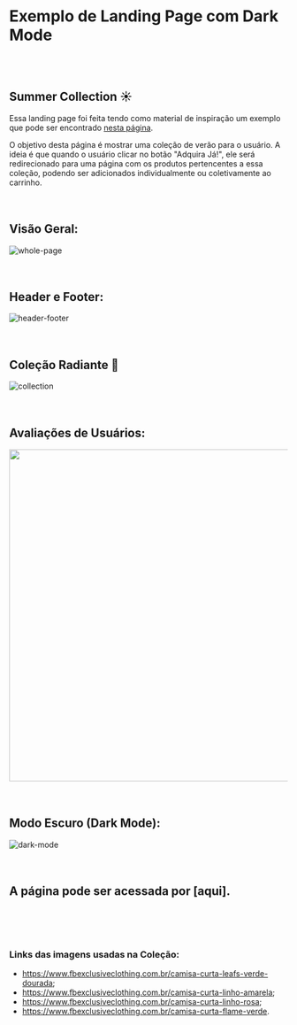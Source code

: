 # Exemplo de Landing Page com Dark Mode
<br/>
<br/>

## Summer Collection ☀️

Essa landing page foi feita tendo como material de inspiração um exemplo que pode ser encontrado [nesta página](https://support.freshmarketer.com/en/support/solutions/articles/50000003379-how-to-build-a-landing-page-).

O objetivo desta página é mostrar uma coleção de verão para o usuário. A ideia é que quando o usuário clicar no botão "Adquira Já!", ele será redirecionado para uma página com os produtos pertencentes a essa coleção, podendo ser adicionados individualmente ou coletivamente ao carrinho. 
<br/>
<br/>
<br/>

## Visão Geral:

![whole-page](https://github.com/Diego-S-G/LandingPage/assets/140908243/cfd77534-5633-4dca-9cf8-179ac05780dd)
<br/>
<br/>
<br/>

## Header e Footer:

![header-footer](https://github.com/Diego-S-G/LandingPage/assets/140908243/0d02ff5f-39b4-4e3d-819b-29904c22fdce)
<br/>
<br/>
<br/>

## Coleção Radiante 🌻

![collection](https://github.com/Diego-S-G/LandingPage/assets/140908243/d591afb4-665f-4cb0-860c-17fc4f64d0da)
<br/>
<br/>
<br/>

## Avaliações de Usuários:

 <img src="https://github.com/Diego-S-G/LandingPage/assets/140908243/012c6453-f353-40a5-8b60-cbdcf942eb60" width="600"/>
<br/>
<br/>
<br/>

## Modo Escuro (Dark Mode):

![dark-mode](https://github.com/Diego-S-G/LandingPage/assets/140908243/206eaed3-8a1a-4edf-944f-0ca31be4758e)
<br/>
<br/>
<br/>

## A página pode ser acessada por [aqui].
<br/>
<br/>
<br/>

### Links das imagens usadas na Coleção:

- https://www.fbexclusiveclothing.com.br/camisa-curta-leafs-verde-dourada;
- https://www.fbexclusiveclothing.com.br/camisa-curta-linho-amarela;
- https://www.fbexclusiveclothing.com.br/camisa-curta-linho-rosa;
- https://www.fbexclusiveclothing.com.br/camisa-curta-flame-verde.
